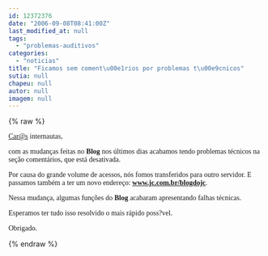 ```yaml
---
id: 12372376
date: "2006-09-08T08:41:00Z"
last_modified_at: null
tags:
  - "problemas-auditivos"
categories:
  - "noticias"
title: "Ficamos sem coment\u00e1rios por problemas t\u00e9cnicos"
sutia: null
chapeu: null
autor: null
imagem: null
---
```

{% raw %}
<p><P><A href=\"mailto:Car@s\"><FONT face=Verdana>Car@s</FONT></A><FONT face=Verdana> internautas,</FONT></P></p>
<p><P><FONT face=Verdana>com as mudanças feitas no <STRONG>Blog</STRONG> nos últimos dias acabamos tendo problemas técnicos na seção comentários, que está desativada.</FONT></P></p>
<p><P><FONT face=Verdana>Por causa do grande volume de acessos, nós fomos transferidos para outro servidor. E passamos também a ter um novo endereço: </FONT><A href=\"https://www.jc.com.br/blogdojc\"><FONT face=Verdana><STRONG>www.jc.com.br/blogdojc</STRONG></FONT></A><FONT face=Verdana>.</FONT></P></p>
<p><P><FONT face=Verdana>Nessa mudança, algumas funções do <STRONG>Blog</STRONG> acabaram apresentando&nbsp;falhas técnicas.</FONT></P></p>
<p><P><FONT face=Verdana>Esperamos ter tudo isso resolvido o mais rápido poss?vel.</FONT></P></p>
<p><P><FONT face=Verdana>Obrigado.</FONT></P> </p>
{% endraw %}